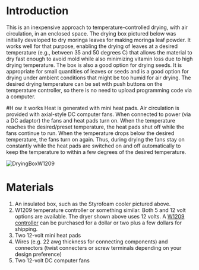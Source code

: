 # Introduction
This is an inexpensive approach to temperature-controlled drying, with air circulation, in an enclosed space. The drying box pictured below was initially developed to dry moringa leaves for making moringa leaf powder. It works well for that purpose, enabling the drying of leaves at a desired temperature (e.g., between 35 and 50 degrees C) that allows the material to dry fast enough to avoid mold while also minimizing vitamin loss due to high drying temperature. The box is also a good option for drying seeds. It is appropriate for small quantities of leaves or seeds and is a good option for drying under ambient conditions that might be too humid for air drying. The desired drying temperature can be set with push buttons on the temperature controller, so there is no need to upload programming code via a computer.

#H ow it works
Heat is generated with mini heat pads. Air circulation is provided with axial-style DC computer fans. When connected to power (via a DC adaptor) the fans and heat pads turn on. When the temperature reaches the desired/preset temperature, the heat pads shut off while the fans continue to run. When the temperature drops below the desired temperature, the fans turn on again. Thus, during drying the fans stay on constantly while the heat pads are switched on and off automatically to keep the temperature to within a few degrees of the desired temperature. 

![DryingBoxW1209](https://github.com/ECHOInternational/Microcontrollers/assets/69003593/898c4e29-8af6-4c41-9e38-8ff6ab2949eb)

# Materials
1. An insulated box, such as the Styrofoam cooler pictured above.
2. W1209 temperature controller or something similar. Both 5 and 12 volt options are available. The dryer shown above uses 12 volts. A [W1209 controller](https://www.aliexpress.us/item/3256805851910105.html?src=google&src=google&albch=shopping&acnt=708-803-3821&slnk=&plac=&mtctp=&albbt=Google_7_shopping&gclsrc=aw.ds&albagn=888888&isSmbAutoCall=false&needSmbHouyi=false&src=google&albch=shopping&acnt=708-803-3821&slnk=&plac=&mtctp=&albbt=Google_7_shopping&gclsrc=aw.ds&albagn=888888&ds_e_adid=&ds_e_matchtype=&ds_e_device=c&ds_e_network=x&ds_e_product_group_id=&ds_e_product_id=en3256805851910105&ds_e_product_merchant_id=109144340&ds_e_product_country=US&ds_e_product_language=en&ds_e_product_channel=online&ds_e_product_store_id=&ds_url_v=2&albcp=19623912707&albag=&isSmbAutoCall=false&needSmbHouyi=false&gad_source=1&gclid=CjwKCAjwmYCzBhA6EiwAxFwfgEj1_OyVOn2Clk6kr6kFfY08jwdATWD7-ReEFJdhNmse2NiaI06uTRoCcZAQAvD_BwE&aff_fcid=e80e6b8574cd4b178f86be2d633626d3-1717620333549-01390-UneMJZVf&aff_fsk=UneMJZVf&aff_platform=aaf&sk=UneMJZVf&aff_trace_key=e80e6b8574cd4b178f86be2d633626d3-1717620333549-01390-UneMJZVf&terminal_id=14bb5c891ddb4baebb0909fb32ee2f45&afSmartRedirect=y&gatewayAdapt=glo2usa) can be purchased for a dollar or two plus a few dollars for shipping.
3. Two 12-volt mini heat pads
4. Wires (e.g. 22 awg thickness for connecting components) and connectors (twist connecters or screw terminals depending on your design preference)
5. Two 12-volt DC computer fans
   
